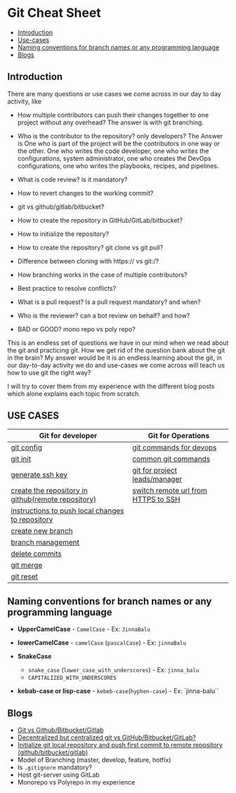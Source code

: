 # Git Cheat Sheet
- [Introduction](https://github.com/JinnaBalu/GitCheatSheet/tree/master#introduction)
- [Use-cases](https://github.com/JinnaBalu/GitCheatSheet/tree/master#use-cases)
- [Naming conventions for branch names or any programming language](https://github.com/JinnaBalu/GitCheatSheet/tree/master#naming-conventions--for-branch-names-or-any-programming-language)
- [Blogs](https://github.com/JinnaBalu/GitCheatSheet/tree/master#blogs)

## Introduction

There are many questions or use cases we come across in our day to day activity,
like

- How multiple contributors can push their changes together to one project
  without any overhead? The answer is with git branching.

- Who is the contributor to the repository? only developers? The Answer is One
  who is part of the project will be the contributors in one way or the other.
  One who writes the code developer, one who writes the configurations, system
  administrator, one who creates the DevOps configurations, one who writes the
  playbooks, recipes, and pipelines.

- What is code review? is it mandatory?
- How to revert changes to the working commit?
- git vs github/gitlab/bitbucket?
- How to create the repository in GitHub/GitLab/bitbucket?
- How to initialize the repository?
- How to create the repository? git clone vs git pull?
- Difference between cloning with https:// vs git:/?
- How branching works in the case of multiple contributors?
- Best practice to resolve conflicts?
- What is a pull request? Is a pull request mandatory? and when?
- Who is the reviewer? can a bot review on behalf? and how?
- BAD or GOOD? mono repo vs poly repo?

This is an endless set of questions we have in our mind when we read about the
git and practicing git. How we get rid of the question bank about the git in the
brain? My answer would be it is an endless learning about the git, in our
day-to-day activity we do and use-cases we come across will teach us how to use
git the right way?

I will try to cover them from my experience with the different blog posts which
alone explains each topic from scratch.
## USE CASES

| **Git for developer** |  **Git for Operations**|
|--|--|
|[git config](https://github.com/JinnaBalu/GitCheatSheet/blob/master/use-cases/git-configure.md) | [git commands for devops](https://github.com/JinnaBalu/GitCheatSheet/blob/master/use-cases/operations-git-commands.md) |
|[git init](https://github.com/JinnaBalu/GitCheatSheet/blob/master/use-cases/git-init.md)| [common git commands](https://github.com/JinnaBalu/GitCheatSheet/blob/master/use-cases/commonly-used-commands.md#common-commands-using-git)  |
|[generate ssh key](https://github.com/JinnaBalu/GitCheatSheet/blob/master/use-cases/generate-ssh-key.md)| [git for project leads/manager](https://github.com/JinnaBalu/GitCheatSheet/blob/master/use-cases/git-for-manager-lead.md#git-for-project-leadmanager) |
|[create the repository in github(remote repository)](https://github.com/JinnaBalu/GitCheatSheet/blob/master/use-cases/create-remote-repo.md)| [switch remote url from HTTPS to SSH](https://github.com/JinnaBalu/GitCheatSheet/blob/master/use-cases/switch-remote-url-http-ssh.md#switching-remote-urls-from-https-to-ssh)|
|[instructions to push local changes to repository](https://github.com/JinnaBalu/GitCheatSheet/blob/master/use-cases/git-commit-file.md#committing-files)|  |
|[create new branch](https://github.com/JinnaBalu/GitCheatSheet/blob/master/use-cases/create-branch.md#create-branch)|  |
|[branch management](https://github.com/JinnaBalu/GitCheatSheet/blob/master/use-cases/branch-mangement.md#single-branch-for-production-and-development)|  |
|[delete commits](https://github.com/JinnaBalu/GitCheatSheet/blob/master/use-cases/delete-commits.md#remove-the-last-commitcommits-using-reset)|  |
|[git merge](https://github.com/JinnaBalu/GitCheatSheet/blob/master/use-cases/git-merge.md#git-merge)|  |
|[git reset](https://github.com/JinnaBalu/GitCheatSheet/blob/master/use-cases/reset.md#git-reset)|  |


## Naming conventions  for branch names or any programming language

- **UpperCamelCase** - `CamelCase` - Ex: `JinnaBalu`

- **lowerCamelCase** - `camelCase` (`pascalCase`) - Ex: `jinnaBalu`

- **SnakeCase** 
    - `snake_case` (`lower_case_with_underscores`) - Ex: `jinna_balu`
    - `CAPITALIZED_WITH_UNDERSCORES`
              
- **kebab-case or lisp-case** - `kebeb-case`(`hyphen-case`) - Ex: `jinna-balu``

 
## Blogs
- [Git vs Github/Bitbucket/Gitlab](https://jinnabalu.medium.com/git-vs-github-bitbucket-gitlab-1e4c064789a0)
- [Decentralized but centralized git vs GitHub/Bitbucket/GitLab?](https://jinnabalu.medium.com/git-vs-github-bitbucket-gitlab-1e4c064789a0)
- [Initialize git local repository and push first commit to remote repository (github/bitbucket/gitlab)](https://jinnabalu.medium.com/is-git-a-must-have-skill-5f72ac8c5212)
- Model of Branching (master, develop, feature, hotfix)
- Is `.gitignore` mandatory?
- Host git-server using GitLab
- Monorepo vs Polyrepo in my experience
